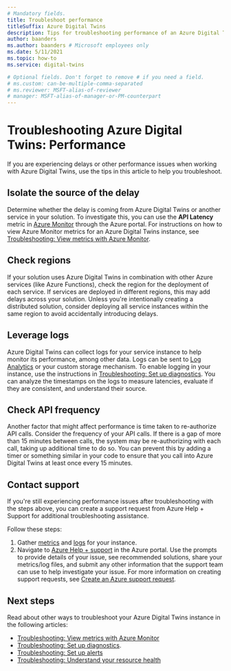 ```yaml
---
# Mandatory fields.
title: Troubleshoot performance
titleSuffix: Azure Digital Twins
description: Tips for troubleshooting performance of an Azure Digital Twins instance.
author: baanders
ms.author: baanders # Microsoft employees only
ms.date: 5/11/2021
ms.topic: how-to
ms.service: digital-twins

# Optional fields. Don't forget to remove # if you need a field.
# ms.custom: can-be-multiple-comma-separated
# ms.reviewer: MSFT-alias-of-reviewer
# manager: MSFT-alias-of-manager-or-PM-counterpart
---
```


# Troubleshooting Azure Digital Twins: Performance

If you are experiencing delays or other performance issues when working with Azure Digital Twins, use the tips in this article to help you troubleshoot.

## Isolate the source of the delay

Determine whether the delay is coming from Azure Digital Twins or another service in your solution. To investigate this, you can use the **API Latency** metric in [Azure Monitor](../azure-monitor/essentials/quick-monitor-azure-resource.md) through the Azure portal. For instructions on how to view Azure Monitor metrics for an Azure Digital Twins instance, see [Troubleshooting: View metrics with Azure Monitor](troubleshoot-metrics.md).

## Check regions

If your solution uses Azure Digital Twins in combination with other Azure services (like Azure Functions), check the region for the deployment of each service. If services are deployed in different regions, this may add delays across your solution. Unless you're intentionally creating a distributed solution, consider deploying all service instances within the same region to avoid accidentally introducing delays.

## Leverage logs

Azure Digital Twins can collect logs for your service instance to help monitor its performance, among other data. Logs can be sent to [Log Analytics](../azure-monitor/logs/log-analytics-overview.md) or your custom storage mechanism. To enable logging in your instance, use the instructions in [Troubleshooting: Set up diagnostics](troubleshoot-diagnostics.md). You can analyze the timestamps on the logs to measure latencies, evaluate if they are consistent, and understand their source.

## Check API frequency

Another factor that might affect performance is time taken to re-authorize API calls. Consider the frequency of your API calls. If there is a gap of more than 15 minutes between calls, the system may be re-authorizing with each call, taking up additional time to do so. You can prevent this by adding a timer or something similar in your code to ensure that you call into Azure Digital Twins at least once every 15 minutes.

## Contact support

If you're still experiencing performance issues after troubleshooting with the steps above, you can create a support request from Azure Help + Support for additional troubleshooting assistance. 

Follow these steps:

1. Gather [metrics](troubleshoot-metrics.md) and [logs](troubleshoot-diagnostics.md) for your instance.
2. Navigate to [Azure Help + support](https://ms.portal.azure.com/#blade/Microsoft_Azure_Support/HelpAndSupportBlade/newsupportrequest) in the Azure portal. Use the prompts to provide details of your issue, see recommended solutions, share your metrics/log files, and submit any other information that the support team can use to help investigate your issue. For more information on creating support requests, see [Create an Azure support request](../azure-portal/supportability/how-to-create-azure-support-request.md).

## Next steps

Read about other ways to troubleshoot your Azure Digital Twins instance in the following articles:
* [Troubleshooting: View metrics with Azure Monitor](troubleshoot-metrics.md)
* [Troubleshooting: Set up diagnostics](troubleshoot-diagnostics.md).
* [Troubleshooting: Set up alerts](troubleshoot-alerts.md)
* [Troubleshooting: Understand your resource health](troubleshoot-resource-health.md)
